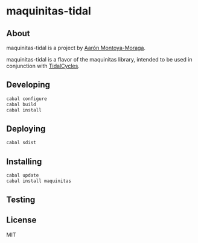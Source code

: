 # maquinitas-tidal

## About

maquinitas-tidal is a project by [Aarón Montoya-Moraga](https://montoyamoraga.io/).

maquinitas-tidal is a flavor of the maquinitas library, intended to be used in conjunction with [TidalCycles](https://github.com/tidalcycles/).

## Developing

```bash
cabal configure
cabal build
cabal install
```

## Deploying

```bash
cabal sdist
```

## Installing

```bash
cabal update
cabal install maquinitas
```

## Testing

## License

MIT
